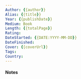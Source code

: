 ```yaml
---
Author: {{author}}
Alias: {{title}}
Year: {{publishDate}}
Medium: Book
Length: {{totalPage}} 
Rating: 
DateStarted: {{DATE:YYYY-MM-DD}} 
DateFinished: 
Cover: {{coverUrl}}
Tags: 
Country: 
---
```


#### Notes